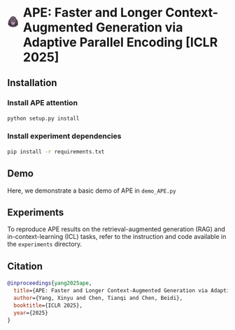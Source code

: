 <h1 style="display: inline-flex; align-items: center; margin: 0;">
  <img src="image/logo.png" width="26" height="26" style="margin-right: 10px; position: relative; top: -30px;">
  APE: Faster and Longer Context-Augmented Generation via Adaptive Parallel Encoding [ICLR 2025]
</h1>





## Installation

### Install APE attention
```bash
python setup.py install
```

### Install experiment dependencies
```bash
pip install -r requirements.txt
```

## Demo

Here, we demonstrate a basic demo of APE in `demo_APE.py`

## Experiments

To reproduce APE results on the retrieval-augmented generation (RAG) and in-context-learning (ICL) tasks, refer to the instruction and code available in the `experiments` directory.


## Citation

```bibtex
@inproceedings{yang2025ape,
  title={APE: Faster and Longer Context-Augmented Generation via Adaptive Parallel Encoding},
  author={Yang, Xinyu and Chen, Tianqi and Chen, Beidi},
  booktitle={ICLR 2025},
  year={2025}
}
```
